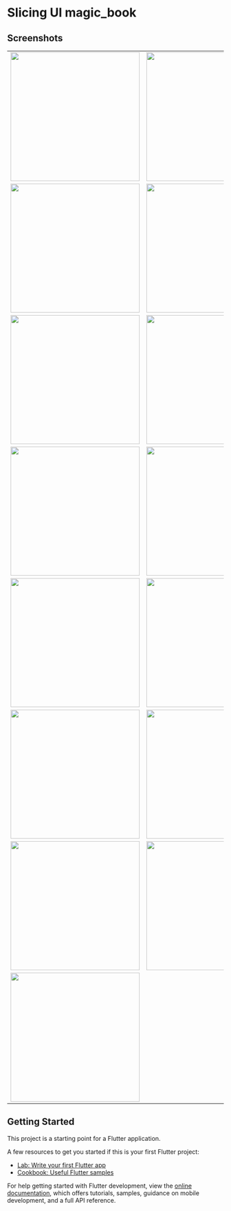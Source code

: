 # Slicing UI magic_book

## Screenshots

<table>
  <tr>
    <td><img src="assets/readme/1.splash.png" width="300"/></td>
    <td><img src="assets/readme/2.login.png" width="300"/></td>
  </tr>
  <tr>
    <td><img src="assets/readme/3.signUp.png" width="300"/></td>
    <td><img src="assets/readme/4.forgotPassword.png" width="300"/></td>
  </tr>
  <tr>
    <td><img src="assets/readme/5.dashboard.png" width="300"/></td>
    <td><img src="assets/readme/6.flashSale.png" width="300"/></td>
  </tr>
  <tr>
    <td><img src="assets/readme/7.detilProduct.png" width="300"/></td>
    <td><img src="assets/readme/8.cart.png" width="300"/></td>
  </tr>
  <tr>
    <td><img src="assets/readme/9cart2.png" width="300"/></td>
    <td><img src="assets/readme/10.Checkout.png" width="300"/></td>
  </tr>
  <tr>
    <td><img src="assets/readme/11.orderList.png" width="300"/></td>
    <td><img src="assets/readme/12.checoutDetail.png" width="300"/></td>
  </tr>
  <tr>
    <td><img src="assets/readme/13.profile.png" width="300"/></td>
    <td><img src="assets/readme/14.editProfile.png" width="300"/></td>
  </tr>
  <tr>
    <td><img src="assets/readme/15.changePassword.png" width="300"/></td>
  </tr>
</table>

## Getting Started

This project is a starting point for a Flutter application.

A few resources to get you started if this is your first Flutter project:

- [Lab: Write your first Flutter app](https://docs.flutter.dev/get-started/codelab)
- [Cookbook: Useful Flutter samples](https://docs.flutter.dev/cookbook)

For help getting started with Flutter development, view the
[online documentation](https://docs.flutter.dev/), which offers tutorials,
samples, guidance on mobile development, and a full API reference.
